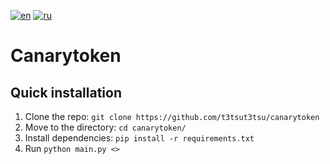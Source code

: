 [![en](https://img.shields.io/badge/lang-en-red.svg)](https://github.com/t3tsut3tsu/canarytoken/blob/master/README.md)
[![ru](https://img.shields.io/badge/lang-ru-green.svg)](https://github.com/t3tsut3tsu/canarytoken/blob/master/README.ru.md)

# Canarytoken

## Quick installation

1. Clone the repo:
   ```git clone https://github.com/t3tsut3tsu/canarytoken```
2. Move to the directory:
   ```cd canarytoken/```
3. Install dependencies:
   ```pip install -r requirements.txt```
4. Run
   ```python main.py <>```
